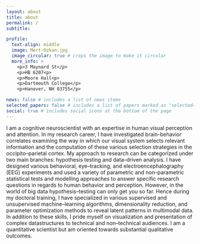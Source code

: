 ```yaml
---
layout: about
title: about
permalink: /
subtitle:

profile:
  text-align: middle
  image: Mert-Ozkan.jpg
  image_circular: true # crops the image to make it circular
  more_info: >
    <p>3 Maynard St</p>
    <p>HB 6207<p>
    <p>Moore Hall<p>
    <p>Dartmouth College</p>
    <p>Hanover, NH 03755</p>

news: false # includes a list of news items
selected_papers: false # includes a list of papers marked as "selected={true}"
social: true # includes social icons at the bottom of the page
---
```


I am a cognitive neuroscientist with an expertise in human visual perception and attention. In my research career, I have investigated brain-behavior correlates examining the way in which our visual system selects relevant information and the computation of these various selection strategies in the occipito–parietal cortex. My approach to research can be categorized under two main branches: hypothesis testing and data–driven analysis. I have designed various behavioral, eye–tracking, and electroencephalography (EEG) experiments and used a variety of parametric and non–parametric statistical tests and modelling approaches to answer specific research questions in regards to human behavior and perception. However, in the world of big data hypothesis–testing can only get you so far. Hence during my doctoral training, I have specialized in various supervised and unsupervised machine–learning algorithms, dimensionality reduction, and parameter optimization methods to reveal latent patterns in multimodal data. In addition to these skills, I pride myself on visualization and presentation of complex datastructures to technical and non–technical audiences. I am a quantitative scientist but am oriented towards substantial qualitative outcomes.
